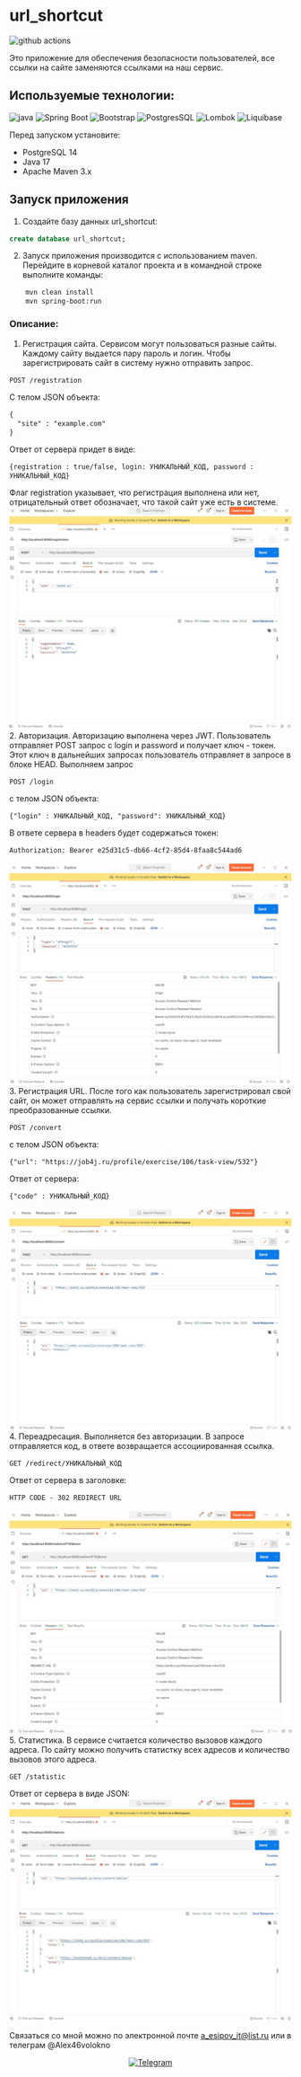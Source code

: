 # url_shortcut

![github actions](https://github.com/AlexeyEsipov/url_shortcut/actions/workflows/maven.yml/badge.svg)

Это приложение для обеспечения безопасности пользователей, все ссылки на сайте заменяются ссылками на наш сервис.

[//]: # (## Техническое задание на проект содержит такие требования:)

[//]: # (1. Регистрация сайта.)

[//]: # (2. Авторизация.)

[//]: # (3. Регистрация URL.)

[//]: # (4. Переадресация. Выполняется без авторизации.)

[//]: # (5. Статистика.)

## Используемые технологии:
![java](https://img.shields.io/badge/Java--17-ED8B00?style=for-the-badge&logo=java&logoColor=white)
![Spring Boot](https://img.shields.io/badge/Spring_Boot--2.7.3-F2F4F9?style=for-the-badge&logo=spring-boot)
![Bootstrap](https://img.shields.io/badge/Bootstrap--5.2.2-563D7C?style=for-the-badge&logo=bootstrap&logoColor=white)
![PostgresSQL](https://img.shields.io/badge/PostgreSQL--14-316192?style=for-the-badge&logo=postgresql&logoColor=white)
![Lombok](https://img.shields.io/badge/Lombok-1.18.24-green?style=for-the-badge&logo=lombok&logoColor=white)
![Liquibase](https://img.shields.io/badge/Liquibase-4.9.1-red?style=for-the-badge&logo=liquibase&logoColor=white)

Перед запуском установите:
- PostgreSQL 14
- Java 17
- Apache Maven 3.x

## Запуск приложения

1. Создайте базу данных url_shortcut:
```sql
create database url_shortcut;
```

2. Запуск приложения производится с использованием maven.
   Перейдите в корневой каталог проекта и в командной строке
   выполните команды:
```
    mvn clean install
    mvn spring-boot:run
```
### Описание:
1. Регистрация сайта.
Сервисом могут пользоваться разные сайты. Каждому сайту выдается пару пароль и логин.
Чтобы зарегистрировать сайт в систему нужно отправить запрос.
````
POST /registration
````
C телом JSON объекта:
````
{
  "site" : "example.com"
}
````
Ответ от сервера придет в виде:
````
{registration : true/false, login: УНИКАЛЬНЫЙ_КОД, password : УНИКАЛЬНЫЙ_КОД}
````
Флаг registration указывает, что регистрация выполнена или нет, отрицательный ответ обозначает, 
что такой сайт уже есть в системе.
![Reg page](img/1Registr.JPG)
2. Авторизация.
   Авторизацию выполнена через JWT. Пользователь отправляет POST запрос с login и password и получает ключ - токен.
Этот ключ в дальнейших запросах пользователь отправляет в запросе в блоке HEAD. 
Выполняем запрос
````
POST /login
````
с телом JSON объекта:
````
{"login" : УНИКАЛЬНЫЙ_КОД, "password": УНИКАЛЬНЫЙ_КОД}
````
В ответе сервера в headers будет содержаться токен:
````
Authorization: Bearer e25d31c5-db66-4cf2-85d4-8faa8c544ad6
````
![Login page](img/2login.JPG)
3. Регистрация URL.
После того как пользователь зарегистрировал свой сайт, он может отправлять на сервис ссылки и 
получать короткие преобразованные ссылки.
````
POST /convert
````
с телом JSON объекта:
````
{"url": "https://job4j.ru/profile/exercise/106/task-view/532"}
````
Ответ от сервера:
````
{"code" : УНИКАЛЬНЫЙ_КОД}
````
![Convert page](img/3convert.JPG)
4. Переадресация. Выполняется без авторизации.
   В запросе отправляется код, в ответе возвращается ассоциированная ссылка.
````
GET /redirect/УНИКАЛЬНЫЙ_КОД
````
Ответ от сервера в заголовке:
````
HTTP CODE - 302 REDIRECT URL
````
![Redirect page](img/4Redirect.JPG)
5. Статистика.
В сервисе считается количество вызовов каждого адреса.
По сайту можно получить статистку всех адресов и количество вызовов этого адреса.
````
GET /statistic
````
Ответ от сервера в виде JSON:
![Statistic page](img/5Stat.JPG)

Связаться со мной можно по электронной почте a_esipov_it@list.ru
или в телеграм  @Alex46volokno


<div id="socials" align="center">
    <!-- <a href="linkedin-url">
    <img src="https://img.shields.io/badge/LinkedIn-blue?style=for-the-badge&logo=linkedin&logoColor=white" alt="LinkedIn"/>
  </a> -->

  <a href="https://t.me/alex46volokno">
    <img src="https://img.shields.io/badge/Telegram-blue?style=for-the-badge&logo=telegram&logoColor=white" alt="Telegram"/>
  </a>
</div>








